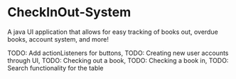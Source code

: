 # CheckInOut-System
A java UI application that allows for easy tracking of books out, overdue books, account system, and more!

TODO: Add actionListeners for buttons, 
TODO: Creating new user accounts through UI, 
TODO: Checking out a book, 
TODO: Checking a book in,
TODO: Search functionality for the table
